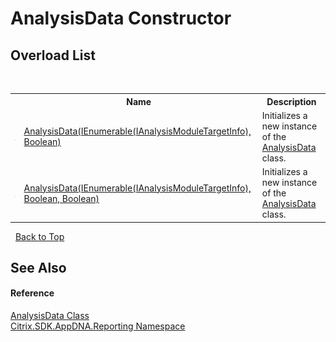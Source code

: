 # AnalysisData Constructor 
 


## Overload List
&nbsp;<table><tr><th></th><th>Name</th><th>Description</th></tr><tr><td>![Public method](media/pubmethod.gif "Public method")</td><td><a href="M_Citrix_SDK_AppDNA_Reporting_AnalysisData__ctor">AnalysisData(IEnumerable(IAnalysisModuleTargetInfo), Boolean)</a></td><td>
Initializes a new instance of the <a href="T_Citrix_SDK_AppDNA_Reporting_AnalysisData">AnalysisData</a> class.</td></tr><tr><td>![Public method](media/pubmethod.gif "Public method")</td><td><a href="M_Citrix_SDK_AppDNA_Reporting_AnalysisData__ctor_1">AnalysisData(IEnumerable(IAnalysisModuleTargetInfo), Boolean, Boolean)</a></td><td>
Initializes a new instance of the <a href="T_Citrix_SDK_AppDNA_Reporting_AnalysisData">AnalysisData</a> class.</td></tr></table>&nbsp;
<a href="#analysisdata-constructor">Back to Top</a>

## See Also


#### Reference
<a href="T_Citrix_SDK_AppDNA_Reporting_AnalysisData">AnalysisData Class</a><br /><a href="N_Citrix_SDK_AppDNA_Reporting">Citrix.SDK.AppDNA.Reporting Namespace</a><br />